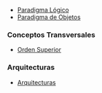 -   [Paradigma Lógico](paradigma-logico.md)
-   [Paradigma de Objetos](paradigma-de-objetos.md)

### Conceptos Transversales

-   [Orden Superior](orden-superior.md)

### Arquitecturas

-   [Arquitecturas](arquitecturas.md)


